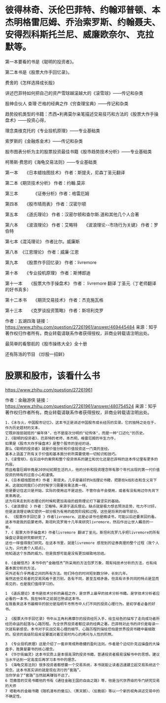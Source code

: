 # 彼得林奇、沃伦巴菲特、约翰邓普顿、本杰明格雷厄姆、乔治索罗斯、约翰聂夫、安得烈科斯托兰尼、威廉欧奈尔、 克拉默等。

第一本要看的书是《聪明的投资者》。

第二本书是《股票大作手回忆录》。

费舍的《怎样选择成长股》

讲述巴菲特如何把自己的资产雪球越滚越大的《滚雪球》——传记和杂类

股神合伙人 查理·芒格的经典之作《穷查理宝典》——传记和杂类

趋势投机类型的书籍：杰西•利弗莫尔亲笔描述交易技巧和方法的《股票大作手操盘术》——投资心得，

理念类维克托的《专业投机原理》——专业基础类

索罗斯的《金融炼金术》——传记和杂类

股市图表分析为主的股票投资最佳书籍《股市趋势技术分析》——专业基础类

柯蒂斯·费思的《海龟交易法则》——专业基础类

第一本　　《日本蜡烛图技术》   作者：斯提夫，尼森丁圣元翻译

第二本《期货技术分析》   作者：约翰.莫非

第三本　　　　《证券分析》作者：格雷厄姆

第四本　　《股市晴雨表》   作者：汉密尔顿

第五本　　《道氏理论》  作者：汉密尔顿和查尔斯.道和其他几个人合著

第六本　　《波浪理论》   作者：艾略特　　《波浪理论--市场行为关键》   作者：罗伯特

第七本《混沌理论》   作者比尔。威廉斯

第八本　《江恩理论》   作者：威廉·江恩

第九本　　《股票作手回忆录》   作者：livremore

第十本　　《专业投机原理》    作者：斯博郎迪

第十一本　　《股票大作手操盘术》   作者： livremore 翻译 丁圣元（丁老师翻译的好书真多）

第十二本书　　《期货交易技术》    作者：杰克施瓦格

第十三本　　《克罗谈投资策略》    作者：斯坦利克罗

作者：五湖四海
链接：https://www.zhihu.com/question/27261961/answer/469445484
来源：知乎
著作权归作者所有。商业转载请联系作者获得授权，非商业转载请注明出处。

最简单的看黎航的《股市操练大全》全十册 

还有陈浩的节目 《炒股一招鲜》

# 股票和股市，该看什么书
https://www.zhihu.com/question/27261961

作者：金融游侠
链接：https://www.zhihu.com/question/27261961/answer/480754524
来源：知乎
著作权归作者所有。商业转载请联系作者获得授权，非商业转载请注明出处。


```rub 
1.《冰与火，中国股市记忆》，这本书正是讲述中国股市成长经历的实录。它的独特之处在于，作为历史题材的文本，
它既非按部就班的"编年体"，也不是座次分明的"纪传体"，而是一种"口述化"的历史。
2.《聪明的投资者》，巴菲特的老师，本杰明，格雷厄姆的毕生力作，
如果是《股市大作手操盘术》是整个股市的圣经的话，
那么《聪明的投资者》就是价值分析和价值投资这一门类的圣经。
基本上涵盖了所有关于价值和基本面分析所需要使用一切知识和技巧。
3.《滚雪球》，在实战中的案例和整个投资体系的建立和优化还是巴菲特的这本传记里有更多的内容。
而且格雷厄姆毕竟是20世纪初期生活的人，他的分析和投资理念带有那个年代出现的第一代价值投资的特有的过度小心和谨慎。
4.《日本蜡烛图技术》作者：斯提夫。几乎是最好的k线理论书籍，把那些k线形态和含义背下来。这就如同我们小的时候学习需要背乘法表一样。
但是要记住这只是开始，实际的使用远不是这些。不管你会不会使用，或者有没有用过你先背下来来再说，
这为将来走到形态理论的时候和更加高级的趋势理论打下最坚实的基础。
5.《波浪理论 》作者：艾略特。来源于道氏理论。缺点就是极力想去预测走势，吃力不讨好。
但是波浪理论确实提供一部分极为有用的趋势阶段和过程，这些是将来的细节部分。
6. 《股票作手回忆录 》作者livremore。这是必读书也是精读书，可能以后还要来回的看。
这本书是我的启蒙老师。斯坦利克罗用十几年来研究livremore，然后作出让世人瞩目的一单。
7.《 股票大作手操盘术》作者livremore 翻译丁圣元。斯坦利克罗几乎把livremore的所有操盘记录能研究都研究了。
这也一样值得我们研究。在这本书里，就是livremore 感觉到的证券真理的整个过程（我个人认为，只代表个人观点）。
他知道这个东西的威力。但是我想可能是没有更加细致地总结。

8.《金融怪杰》本书中的“金融怪杰”所采用的方法包罗万象，既有纯技术分析的方法，也有纯基本面分析的方法，
另外还有介乎两者之间的所有方法。他们持仓的时间短到数分钟，长到几年。
虽然这些交易者的交易风格千差万别，各有不同，甚至互相矛盾，但具有许多共同的特点是显而易见的，也是我们值得学习的。

1 《道氏理论》本书是技术分析的鼻祖之作，是世界上最早的技术分析书籍。是学技术分析者应必看的一本书。我在96年之前就已熟读这本书。
在我看来这本书最精华的部分是指明牛市熊市中人们不同的投资心理行为。是初学者必备的好书。

2 《股票大作手回忆录》书中从主角利弗摩尔的投资经历入手，绘生绘色的描写了走向成功者所经历命运的起落与心路历程。为全世界投资者都应读的经典之著。巴菲特对此书的评价是每读一次就有新感受。本书对于实战交易心理的细节、心路历程的描绘恐怕是世界投资书籍中最细致的。投资的高级阶段肯定要面对着交易时内心的拷问与人性的煎熬。

3 《专业投机原理》这是介绍了一套非常成熟稳健的盈利法则。作者是个边切扑克边操盘的大操盘手，胜算是要书的核心理念。
4 《华尔街幽灵》这本书实质上是本很高深的投资书籍，普通投资者极易误解书中的思想。建议当水平达到一定高度后再学习本书中的理念。
5 《海龟交易法则》很多投资者都想要一个交易系统，本书就能让读者迅速建立起交易系统这个观念。这本书其实讲的就是现在流行的“套路”。
当你学会了“套路”当然就离赚钱不远了。
6 范撒普的交易书籍他的书有《通往金融王国的自由之路》等，他是当代世界级的专门研究交易的大师
7 塔勒布的金融书籍《随机漫布的傻瓜》、〈黑天鹅〉、〈反脆弱〉等以一个新的视角讲述交易中的不确定性。
```




